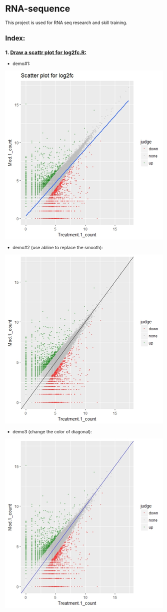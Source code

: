 RNA-sequence
=============
This project is used for RNA seq research and skill training.

## Index:
### 1. [Draw a scattr plot for log2fc.R:](https://github.com/Wan-Yifei/RNA-sequence/blob/master/Draw%20a%20scatterplot%20for%20log2fc.R)
+ demo#1:

![img](https://raw.githubusercontent.com/Wan-Yifei/RNA-sequence/master/demo%20scatter%20plot%20log2fc.jpeg)

+ demo#2 (use abline to replace the smooth):

![img](https://raw.githubusercontent.com/Wan-Yifei/RNA-sequence/master/demo%20of%20scatterplot%20logfc%20%232.jpeg)

+ demo3 (change the color of diagonal):

![img](https://raw.githubusercontent.com/Wan-Yifei/RNA-sequence/master/demo%233%20scatterplot%20of%20%20log2fc.jpeg)

